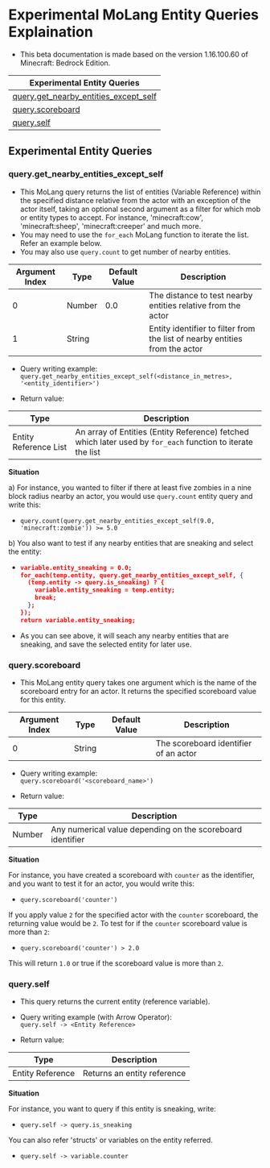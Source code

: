 # Experimental MoLang Entity Queries Explaination </h1>

* This beta documentation is made based on the version 1.16.100.60 of Minecraft: Bedrock Edition.

| Experimental Entity Queries                                   |
|---------------------------------------------------------------|
| [query.get_nearby_entities_except_self](./experimental_queries.md#queryget_nearby_entities_except_self) |
| [query.scoreboard](./experimental_queries.md#queryscoreboard) |
| [query.self](./experimental_queries.md#queryself)             |

## Experimental Entity Queries



### query.get_nearby_entities_except_self
* This MoLang query returns the list of entities (Variable Reference) within the specified distance relative from the actor with an exception of the actor itself, taking an optional second argument as a filter for which mob or entity types to accept. For instance, 'minecraft:cow', 'minecraft:sheep', 'minecraft:creeper' and much more.
* You may need to use the `for_each` MoLang function to iterate the list. Refer an example below.
* You may also use `query.count` to get number of nearby entities.

| Argument Index | Type   | Default Value | Description                               |
|----------------|--------|---------------|-------------------------------------------|
| 0              | Number | 0.0           | The distance to test nearby entities relative from the actor |
| 1              | String |               | Entity identifier to filter from the list of nearby entities from the actor |

* Query writing example:<br>
`query.get_nearby_entities_except_self(<distance_in_metres>, '<entity_identifier>')`

* Return value:

| Type                  | Description                                                |
|-----------------------|------------------------------------------------------------|
| Entity Reference List | An array of Entities (Entity Reference) fetched which later used by `for_each` function to iterate the list |

<b> Situation </b><br>

a) For instance, you wanted to filter if there at least five zombies in a nine block radius nearby an actor, you would use `query.count` entity query and write this:<br>
  - `query.count(query.get_nearby_entities_except_self(9.0, 'minecraft:zombie')) >= 5.0`<br>

b) You also want to test if any nearby entities that are sneaking and select the entity:<br>
  - ```json
    variable.entity_sneaking = 0.0;
    for_each(temp.entity, query.get_nearby_entities_except_self, {
      (temp.entity -> query.is_sneaking) ? {
        variable.entity_sneaking = temp.entity;
        break;
      };
    });
    return variable.entity_sneaking;
    ```
  * As you can see above, it will seach any nearby entities that are sneaking, and save the selected entity for later use.



### query.scoreboard
* This MoLang entity query takes one argument which is the name of the scoreboard entry for an actor. It returns the specified scoreboard value for this entity.

| Argument Index | Type   | Default Value | Description                               |
|----------------|--------|---------------|-------------------------------------------|
| 0              | String |               | The scoreboard identifier of an actor     |

* Query writing example:<br>
`query.scoreboard('<scoreboard_name>')`

* Return value:

| Type   | Description                                                |
|--------|------------------------------------------------------------|
| Number | Any numerical value depending on the scoreboard identifier |


<b> Situation </b><br>

For instance, you have created a scoreboard with `counter` as the identifier, and you want to test it for an actor, you would write this:<br>
- `query.scoreboard('counter')`<br>

If you apply value `2` for the specified actor with the `counter` scoreboard, the returning value would be `2`. To test for if the `counter` scoreboard value is more than `2`:<br>
- `query.scoreboard('counter') > 2.0`<br>

This will return `1.0` or true if the scoreboard value is more than `2`.



### query.self
* This query returns the current entity (reference variable).

* Query writing example (with Arrow Operator):<br>
`query.self -> <Entity Reference>`

* Return value:

| Type             | Description                 |
|------------------|-----------------------------|
| Entity Reference | Returns an entity reference |


<b> Situation </b><br>

For instance, you want to query if this entity is sneaking, write:<br>
- `query.self -> query.is_sneaking`<br>

You can also refer 'structs' or variables on the entity referred.<br>
- `query.self -> variable.counter`
